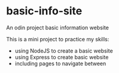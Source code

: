 # basic-info-site

An odin project basic information website

This is a mini project to practice my skills:

* using NodeJS to create a basic website
* using Express to create basic website
* including pages to navigate between
